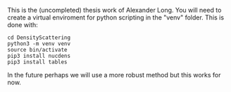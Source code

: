 This is the (uncompleted) thesis work of Alexander Long.
You will need to create a virtual enviroment for python scripting in the "venv" folder. This is done with:
```
cd DensityScattering
python3 -m venv venv
source bin/activate
pip3 install nucdens
pip3 install tables
```
In the future perhaps we will use a more robust method but this works for now.
